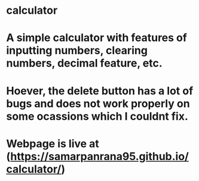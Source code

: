 # calculator

# A simple calculator with features of inputting numbers, clearing numbers, decimal feature, etc.
# Hoever, the delete button has a lot of bugs and does not work properly on some ocassions which I couldnt fix.

# Webpage is live at (https://samarpanrana95.github.io/calculator/)